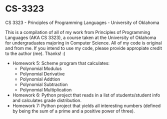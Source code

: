 # CS-3323
CS 3323 - Principles of Programming Languages - University of Oklahoma

This is a compilation of all of my work from Principles of Programming Languages (AKA CS 3323), a course taken at the University of Oklahoma for undergraduates majoring in Computer Science. All of my code is original and from me. If you intend to use my code, please provide appropiate credit to the author (me). Thanks! :)

- Homework 5: Scheme program that calculates:
  	- Polynomial Modulus
	- Polynomial Derivative
	- Polynomial Addtion
	- Polynomial Subtraction
	- Polynomial Multiplication
- Homework 6: Python project that reads in a list of students/student info and calculates grade distribution.
- Homework 7: Python project that yields all interesting numbers (defined by being the sum of a prime and a positive power of three).
